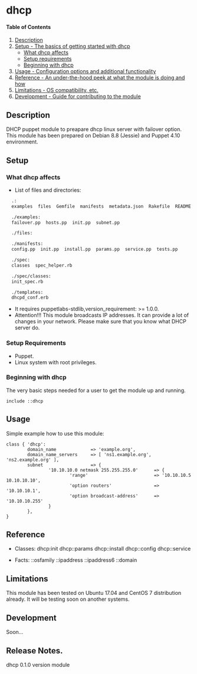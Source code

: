 # dhcp

#### Table of Contents

1. [Description](#description)
2. [Setup - The basics of getting started with dhcp](#setup)
    * [What dhcp affects](#what-dhcp-affects)
    * [Setup requirements](#setup-requirements)
    * [Beginning with dhcp](#beginning-with-dhcp)
3. [Usage - Configuration options and additional functionality](#usage)
4. [Reference - An under-the-hood peek at what the module is doing and how](#reference)
5. [Limitations - OS compatibility, etc.](#limitations)
6. [Development - Guide for contributing to the module](#development)

## Description

DHCP puppet module to preapare dhcp linux server with failover option.
This module has been prepared on Debian 8.8 (Jessie) and Puppet 4.10 environment. 

## Setup

### What dhcp affects

* List of files and directories:
``` sh
  .:
  examples  files  Gemfile  manifests  metadata.json  Rakefile  README.md  spec  templates

  ./examples:
  failover.pp  hosts.pp  init.pp  subnet.pp

  ./files:

  ./manifests:
  config.pp  init.pp  install.pp  params.pp  service.pp  tests.pp

  ./spec:
  classes  spec_helper.rb

  ./spec/classes:
  init_spec.rb

  ./templates:
  dhcpd_conf.erb
```
* It requires puppetlabs-stdlib,version_requirement: >= 1.0.0.
* Attention!!! This module broadcasts IP addresses.
  It can provide a lot of changes in your network.
  Please make sure that you know what DHCP server do.  

### Setup Requirements

* Puppet.
* Linux system with root privileges.

### Beginning with dhcp

The very basic steps needed for a user to get the module up and running.

``` puppet
include ::dhcp
```

## Usage

Simple example how to use this module:

``` puppet
class { 'dhcp':
        domain_name             => 'example.org',
        domain_name_servers     => [ 'ns1.example.org', 'ns2.example.org' ],
        subnet                  => {
                '10.10.10.0 netmask 255.255.255.0'      => {
                        'range'                         => '10.10.10.5 10.10.10.10',
                        'option routers'                => '10.10.10.1',
                        'option broadcast-address'      => '10.10.10.255'
                }
        },
}
```

## Reference

* Classes:
  dhcp:init
  dhcp::params
  dhcp::install
  dhcp::config
  dhcp::service

* Facts:
  ::osfamily
  ::ipaddress
  ::ipaddress6
  ::domain


## Limitations

This module has been tested on Ubuntu 17.04 and CentOS 7 distribution already.
It will be testing soon on another systems. 

## Development

Soon...

## Release Notes.

dhcp 0.1.0 version module
